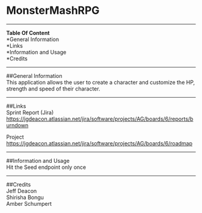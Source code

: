 # MonsterMashRPG
****
**Table Of Content**  
\*General Information  
\*Links  
\*Information and Usage  
\*Credits  

****
##General Information  
This application allows the user to create a character and customize the HP, strength and speed of their character.

****
##Links  
Sprint Report (Jira)  
https://jgdeacon.atlassian.net/jira/software/projects/AG/boards/6/reports/burndown  

Project   
https://jgdeacon.atlassian.net/jira/software/projects/AG/boards/6/roadmap  


****
##Information and Usage  
Hit the Seed endpoint only once  


****
##Credits  
Jeff Deacon  
Shirisha Bongu  
Amber Schumpert
